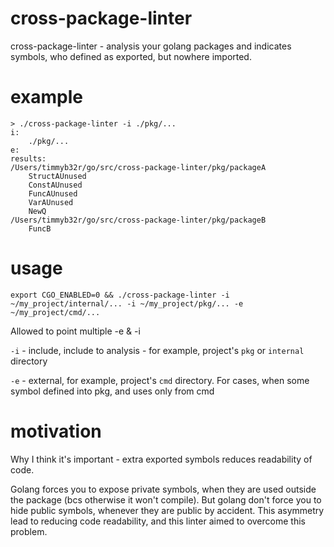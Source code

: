 # cross-package-linter

cross-package-linter - analysis your golang packages and indicates symbols, who defined as exported, but nowhere imported.


# example

```shell
> ./cross-package-linter -i ./pkg/...
i:
    ./pkg/...
e:
results:
/Users/timmyb32r/go/src/cross-package-linter/pkg/packageA
    StructAUnused
    ConstAUnused
    FuncAUnused
    VarAUnused
    NewQ
/Users/timmyb32r/go/src/cross-package-linter/pkg/packageB
    FuncB
```


# usage

```shell
export CGO_ENABLED=0 && ./cross-package-linter -i ~/my_project/internal/... -i ~/my_project/pkg/... -e ~/my_project/cmd/...
```

Allowed to point multiple -e & -i

`-i` - include, include to analysis - for example, project's `pkg` or `internal` directory

`-e` - external, for example, project's `cmd` directory. For cases, when some symbol defined into pkg, and uses only from cmd


# motivation

Why I think it's important - extra exported symbols reduces readability of code.

Golang forces you to expose private symbols, when they are used outside the package (bcs otherwise it won't compile). But golang don't force you to hide public symbols, whenever they are public by accident. This asymmetry lead to reducing code readability, and this linter aimed to overcome this problem.

